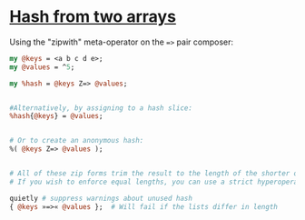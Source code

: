 [1]: https://rosettacode.org/wiki/Hash_from_two_arrays

# [Hash from two arrays][1]





Using the "zipwith" meta-operator on the `=>` pair composer:

```perl
my @keys = <a b c d e>;
my @values = ^5;

my %hash = @keys Z=> @values;


#Alternatively, by assigning to a hash slice:
%hash{@keys} = @values;


# Or to create an anonymous hash:
%( @keys Z=> @values );


# All of these zip forms trim the result to the length of the shorter of their two input lists.
# If you wish to enforce equal lengths, you can use a strict hyperoperator instead:

quietly # suppress warnings about unused hash
{ @keys »=>« @values };  # Will fail if the lists differ in length
```
